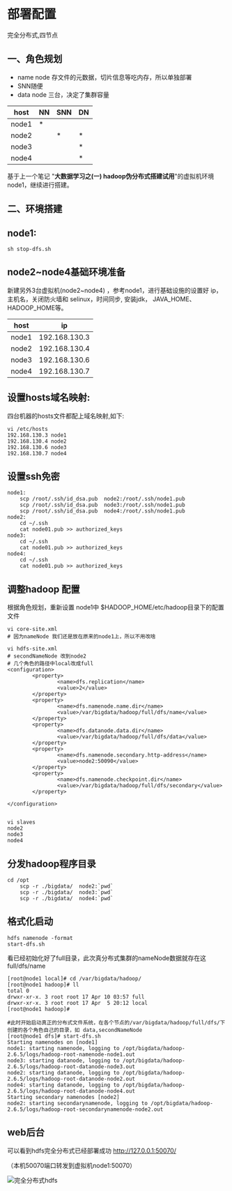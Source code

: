 # 部署配置

完全分布式,四节点

## 一、角色规划

- name node 存文件的元数据，切片信息等吃内存，所以单独部署
- SNN随便
- data node 三台，决定了集群容量

| host  | NN   | SNN  | DN   |
| ----- | ---- | ---- | ---- |
| node1 | *    |      |      |
| node2 |      | *    | *    |
| node3 |      |      | *    |
| node4 |      |      | *    |

基于上一个笔记 "**大数据学习之(一) hadoop伪分布式搭建试用**"的虚拟机环境node1，继续进行搭建。

## 二、环境搭建

## node1:

```
sh stop-dfs.sh
```

## node2~node4基础环境准备

新建另外3台虚拟机(node2~node4) ，参考node1，进行基础设施的设置好 ip，主机名，关闭防火墙和 selinux，时间同步, 安装jdk， JAVA_HOME、HADOOP_HOME等。

| host  | ip            |
| ----- | ------------- |
| node1 | 192.168.130.3 |
| node2 | 192.168.130.4 |
| node3 | 192.168.130.6 |
| node4 | 192.168.130.7 |

## 设置hosts域名映射:

四台机器的hosts文件都配上域名映射,如下:

```
vi /etc/hosts
192.168.130.3 node1
192.168.130.4 node2
192.168.130.6 node3
192.168.130.7 node4
```

## 设置ssh免密

```
node1: 
	scp /root/.ssh/id_dsa.pub  node2:/root/.ssh/node1.pub
	scp /root/.ssh/id_dsa.pub  node3:/root/.ssh/node1.pub
	scp /root/.ssh/id_dsa.pub  node4:/root/.ssh/node1.pub
node2:
	cd ~/.ssh
	cat node01.pub >> authorized_keys
node3:
	cd ~/.ssh
	cat node01.pub >> authorized_keys
node4:
	cd ~/.ssh
	cat node01.pub >> authorized_keys
```

## 调整hadoop 配置

根据角色规划，重新设置 node1中 $HADOOP_HOME/etc/hadoop目录下的配置文件

```
vi core-site.xml
# 因为nameNode 我们还是放在原来的node1上，所以不用改啥
```

```
vi hdfs-site.xml
# secondNameNode 改到node2
# 几个角色的路径中local改成full
<configuration>
        <property>
                <name>dfs.replication</name>
                <value>2</value>
        </property>
        <property>
                <name>dfs.namenode.name.dir</name>
                <value>/var/bigdata/hadoop/full/dfs/name</value>
        </property>
        <property>
                <name>dfs.datanode.data.dir</name>
                <value>/var/bigdata/hadoop/full/dfs/data</value>
        </property>
        <property>
                <name>dfs.namenode.secondary.http-address</name>
                <value>node2:50090</value>
        </property>
        <property>
                <name>dfs.namenode.checkpoint.dir</name>
                <value>/var/bigdata/hadoop/full/dfs/secondary</value>
        </property>

</configuration>


```

```
vi slaves
node2
node3
node4
```

## 分发hadoop程序目录

```
cd /opt
	scp -r ./bigdata/  node2:`pwd`
	scp -r ./bigdata/  node3:`pwd`
	scp -r ./bigdata/  node4:`pwd`
```

## 格式化启动

```
hdfs namenode -format
start-dfs.sh
```

看已经初始化好了full目录，此次真分布式集群的nameNode数据就存在这 full/dfs/name

```
[root@node1 local]# cd /var/bigdata/hadoop/
[root@node1 hadoop]# ll
total 0
drwxr-xr-x. 3 root root 17 Apr 10 03:57 full
drwxr-xr-x. 3 root root 17 Apr  5 20:12 local
[root@node1 hadoop]#
```

```
#此时开始启动真正的分布式文件系统，在各个节点的/var/bigdata/hadoop/full/dfs/下创建的各个角色自己的目录，如 data,secondNameNode
[root@node1 dfs]# start-dfs.sh
Starting namenodes on [node1]
node1: starting namenode, logging to /opt/bigdata/hadoop-2.6.5/logs/hadoop-root-namenode-node1.out
node3: starting datanode, logging to /opt/bigdata/hadoop-2.6.5/logs/hadoop-root-datanode-node3.out
node2: starting datanode, logging to /opt/bigdata/hadoop-2.6.5/logs/hadoop-root-datanode-node2.out
node4: starting datanode, logging to /opt/bigdata/hadoop-2.6.5/logs/hadoop-root-datanode-node4.out
Starting secondary namenodes [node2]
node2: starting secondarynamenode, logging to /opt/bigdata/hadoop-2.6.5/logs/hadoop-root-secondarynamenode-node2.out

```

## web后台

可以看到hdfs完全分布式已经部署成功 http://127.0.0.1:50070/

（本机50070端口转发到虚拟机node1:50070）

![完全分布式hdfs](https://s2.loli.net/2022/04/10/2jzNXmADonpLe7R.png)

